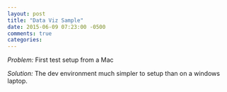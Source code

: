 ```yaml
---
layout: post
title: "Data Viz Sample"
date: 2015-06-09 07:23:00 -0500
comments: true
categories: 
---
```



*Problem:* First test setup from a Mac

*Solution:* The dev environment much simpler to setup than on a windows laptop. 